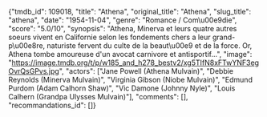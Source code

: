 {"tmdb_id": 109018, "title": "Athena", "original_title": "Athena", "slug_title": "athena", "date": "1954-11-04", "genre": "Romance / Com\u00e9die", "score": "5.0/10", "synopsis": "Athena, Minerva et leurs quatre autres soeurs vivent en Californie selon les fondements chers a leur grand-p\u00e8re, naturiste fervent du culte de la beaut\u00e9 et de la force. Or, Athena tombe amoureuse d'un avocat carnivore et antisportif...", "image": "https://image.tmdb.org/t/p/w185_and_h278_bestv2/xg5TIfN8xFTwYNF3egOvrQsGPvs.jpg", "actors": ["Jane Powell (Athena Mulvain)", "Debbie Reynolds (Minerva Mulvain)", "Virginia Gibson (Niobe Mulvain)", "Edmund Purdom (Adam Calhorn Shaw)", "Vic Damone (Johnny Nyle)", "Louis Calhern (Grandpa Ulysses Mulvain)"], "comments": [], "recommandations_id": []}